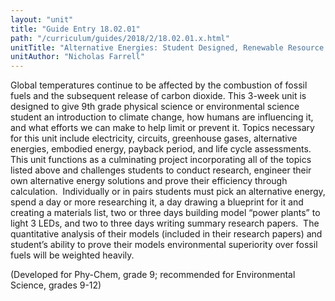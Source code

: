 ```yaml
---
layout: "unit"
title: "Guide Entry 18.02.01"
path: "/curriculum/guides/2018/2/18.02.01.x.html"
unitTitle: "Alternative Energies: Student Designed, Renewable Resource Driven \u0022Power Plants\u0022"
unitAuthor: "Nicholas Farrell"
---
```

<main>
 <p>
  Global temperatures continue to be affected by the combustion of fossil fuels and the subsequent release of carbon dioxide. This 3-week unit is designed to give 9th grade physical science or environmental science student an introduction to climate change, how humans are influencing it, and what efforts we can make to help limit or prevent it. Topics necessary for this unit include electricity, circuits, greenhouse gases, alternative energies, embodied energy, payback period, and life cycle assessments. This unit functions as a culminating project incorporating all of the topics listed above and challenges students to conduct research, engineer their own alternative energy solutions and prove their efficiency through calculation.  Individually or in pairs students must pick an alternative energy, spend a day or more researching it, a day drawing a blueprint for it and creating a materials list, two or three days building model “power plants” to light 3 LEDs, and two to three days writing summary research papers.  The quantitative analysis of their models (included in their research papers) and student’s ability to prove their models environmental superiority over fossil fuels will be weighted heavily.
 </p>
 <p>
  (Developed for Phy-Chem, grade 9; recommended for Environmental Science, grades 9-12)
 </p>
</main>

